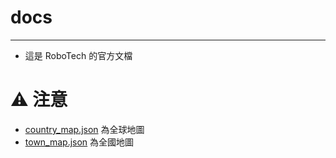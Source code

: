 # docs
------
- 這是 RoboTech 的官方文檔

# ⚠️ 注意
- [country_map.json](country_map.json) 為全球地圖
- [town_map.json](town_map.json) 為全國地圖

